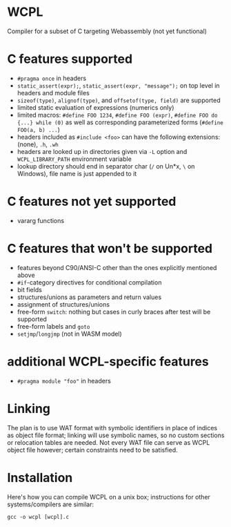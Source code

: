 WCPL
====

Compiler for a subset of C targeting Webassembly (not yet functional)

# C features supported

- `#pragma once` in headers
- `static_assert(expr);`, `static_assert(expr, "message");` on top level in headers and module files
- `sizeof(type)`, `alignof(type)`, and `offsetof(type, field)` are supported
- limited static evaluation of expressions (numerics only)
- limited macros: `#define FOO 1234`, `#define FOO (expr)`, `#define FOO do {...} while (0)` as well as 
  corresponding parameterized forms (`#define FOO(a, b) ...`)   
- headers included as `#include <foo>` can have the following extensions: (none), `.h`, `.wh`
- headers are looked up in directories given via `-L` option and `WCPL_LIBRARY_PATH` environment variable
- lookup directory should end in separator char (`/` on Un*x, `\` on Windows), file name is just appended to it


# C features not yet supported

- vararg functions


# C features that won't be supported

- features beyond C90/ANSI-C other than the ones explicitly mentioned above
- `#if`-category directives for conditional compilation
- bit fields
- structures/unions as parameters and return values
- assignment of structures/unions
- free-form `switch`: nothing but cases in curly braces after test will be supported
- free-form labels and `goto`
- `setjmp`/`longjmp` (not in WASM model)


# additional WCPL-specific features

- `#pragma module "foo"` in headers


# Linking

The plan is to use WAT format with symbolic identifiers in place of indices as
object file format; linking will use symbolic names, so no custom sections or 
relocation tables are needed. Not every WAT file can serve as WCPL object file
however; certain constraints need to be satisfied.
 

# Installation

Here's how you can compile WCPL on a unix box; instructions for other
systems/compilers are similar:

```
gcc -o wcpl [wcpl].c 
```






